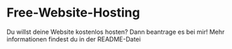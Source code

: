 # Free-Website-Hosting
Du willst deine Website kostenlos hosten? Dann beantrage es bei mir! Mehr informationen findest du in der README-Datei
